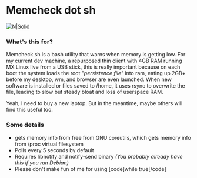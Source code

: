 # Memcheck dot sh

[![N|Solid](https://github.com/odb/official-bash-logo/raw/master/assets/Logos/Identity/PNG/BASH_logo-transparent-bg-color.png)](https://github.com/odb/official-bash-logo/raw/master/assets/Logos/Identity/PNG/BASH_logo-transparent-bg-color.png)

### What's this for?
Memcheck.sh is a bash utility that warns when memory is getting low. For my current dev machine, a repurposed thin client with 4GB RAM running MX Linux live from a USB stick, this is really important because on each boot the system loads the root *"persistence file"* into ram, eating up 2GB+ before my desktop, wm, and browser are even launched. When new software is installed or files saved to /home, it uses rsync to overwrite the file, leading to slow but steady bloat and loss of userspace RAM.

Yeah, I need to buy a new laptop. But in the meantime, maybe others will find this useful too.

### Some details
  - gets memory info from free from GNU coreutils, which gets memory info from /proc virtual filesystem
  - Polls every 5 seconds by default
  - Requires libnotify and notify-send binary *(You probably already have this if you run Debian)*
  - Please don't make fun of me for using [code]while true[/code]

